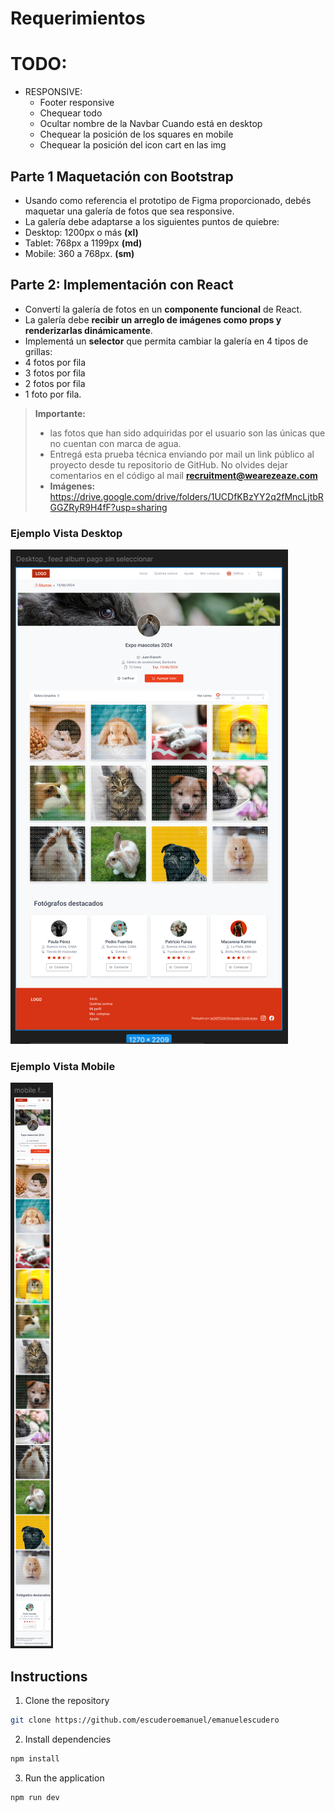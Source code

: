 # Requerimientos

# TODO:
* RESPONSIVE:
  * Footer responsive
  * Chequear todo
  * Ocultar nombre de la Navbar Cuando está en desktop
  * Chequear la posición de los squares en mobile
  * Chequear la posición del icon cart en las img


## Parte 1 Maquetación con Bootstrap

- Usando como referencia el prototipo de Figma proporcionado, debés maquetar una galería de fotos que sea responsive.
- La galería debe adaptarse a los siguientes puntos de quiebre:
- Desktop: 1200px o más  **(xl)**
- Tablet: 768px a 1199px **(md)**
- Mobile: 360 a 768px. **(sm)**

## Parte 2: Implementación con React

- Convertí la galería de fotos en un **componente funcional** de React.
- La galería debe **recibir un arreglo de imágenes como props y renderizarlas dinámicamente**.
- Implementá un **selector** que permita cambiar la galería en 4 tipos de grillas:
- 4 fotos por fila
- 3 fotos por fila
- 2 fotos por fila
- 1 foto por fila.

> **Importante:** 
> - las fotos que han sido adquiridas por el usuario son las únicas que no cuentan con marca de agua.
> - Entregá esta prueba técnica enviando por mail un link público al proyecto desde tu repositorio de GitHub. No olvides dejar comentarios en el código al mail **recruitment@wearezeaze.com**
> - **Imágenes:** https://drive.google.com/drive/folders/1UCDfKBzYY2q2fMncLjtbRGGZRyR9H4fF?usp=sharing

### Ejemplo Vista Desktop
![Desktop](./public/models/DesktopModel.png)

### Ejemplo Vista Mobile
![Desktop](./public/models/MobileModel.png)

## Instructions

1. Clone the repository
  ```bash
  git clone https://github.com/escuderoemanuel/emanuelescudero
  ```
2. Install dependencies
  ```bash
  npm install
  ```
3. Run the application
  ```bash
  npm run dev
  ```

